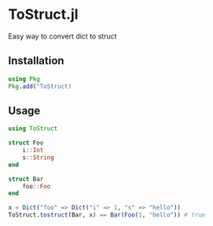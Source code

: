 # ToStruct.jl

Easy way to convert dict to struct

## Installation

```julia
using Pkg
Pkg.add("ToStruct)
```

## Usage

```julia
using ToStruct

struct Foo
    i::Int
    s::String
end

struct Bar
    foo::Foo
end

x = Dict("foo" => Dict("i" => 1, "s" => "hello"))
ToStruct.tostruct(Bar, x) == Bar(Foo(1, "hello")) # true
```
